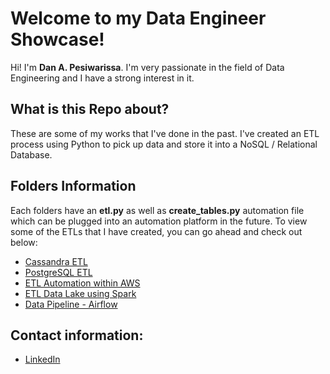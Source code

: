 # Welcome to my Data Engineer Showcase!

Hi! I'm **Dan A. Pesiwarissa**. I'm very passionate in the field of Data Engineering and I have a strong interest in it.


## What is this Repo about?

These are some of my works that I've done in the past. I've created an ETL process using Python to pick up data and store it into a NoSQL / Relational Database.

## Folders Information

Each folders have an **etl.py** as well as **create_tables.py** automation file which can be plugged into an automation platform in the future. To view some of the ETLs that I have created, you can go ahead and check out below:

- [Cassandra ETL](https://github.com/DAgustinus/udacity_de/blob/master/ETL%20Process%20-%20Cassandra/etl.py)
- [PostgreSQL ETL](https://github.com/DAgustinus/udacity_de/tree/master/ETL%20Process%20-%20Postgres)
- [ETL Automation within AWS](https://github.com/DAgustinus/Data-Engineering/tree/master/ETL%20via%20AWS)
- [ETL Data Lake using Spark](https://github.com/DAgustinus/Data-Engineering/tree/master/ETL%20via%20Spark)
- [Data Pipeline - Airflow](https://github.com/DAgustinus/Data-Engineering/tree/master/Data%20Pipeline%20-%20Airflow)

## Contact information:

- [LinkedIn](https://www.linkedin.com/in/dagustinus/)
